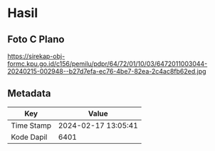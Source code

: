 # Hasil

## Foto C Plano

https://sirekap-obj-formc.kpu.go.id/c156/pemilu/pdpr/64/72/01/10/03/6472011003044-20240215-002948--b27d7efa-ec76-4be7-82ea-2c4ac8fb62ed.jpg


## Metadata

| Key        | Value               |
| ---------- | ------------------- |
| Time Stamp | 2024-02-17 13:05:41 |
| Kode Dapil | 6401                |



